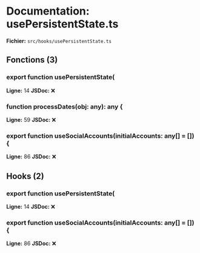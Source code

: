 # Documentation: usePersistentState.ts

**Fichier:** `src/hooks/usePersistentState.ts`

## Fonctions (3)

### export function usePersistentState<T>(
**Ligne:** 14
**JSDoc:** ❌

### function processDates(obj: any): any {
**Ligne:** 59
**JSDoc:** ❌

### export function useSocialAccounts(initialAccounts: any[] = []) {
**Ligne:** 86
**JSDoc:** ❌

## Hooks (2)

### export function usePersistentState<T>(
**Ligne:** 14
**JSDoc:** ❌

### export function useSocialAccounts(initialAccounts: any[] = []) {
**Ligne:** 86
**JSDoc:** ❌

